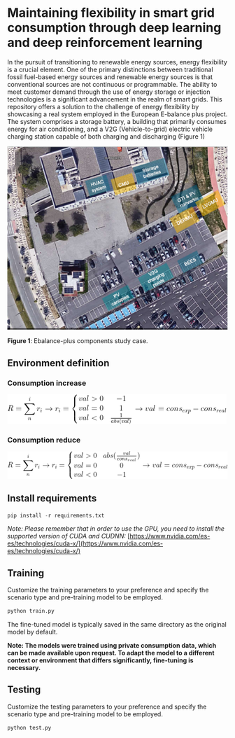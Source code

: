 # Maintaining flexibility in smart grid consumption through deep learning and deep reinforcement learning

In the pursuit of transitioning to renewable energy sources, energy flexibility is a crucial element. One of the primary distinctions between traditional fossil fuel-based energy sources and renewable energy sources is that conventional sources are not continuous or programmable. The ability to meet customer demand through the use of energy storage or injection technologies is a significant advancement in the realm of smart grids. This repository offers a solution to the challenge of energy flexibility by showcasing a real system employed in the European E-balance plus project. The system comprises a storage battery, a building that primarily consumes energy for air conditioning, and a V2G (Vehicle-to-grid) electric vehicle charging station capable of both charging and discharging (Figure 1)

![**Figure 1**: Ebalance-plus components study case.](images/studycase.png)

**Figure 1**: Ebalance-plus components study case.

## Environment definition

### Consumption increase

![INC_reward.gif](images/INC_reward.gif)

### Consumption reduce

![DEC_reward.gif](images/DEC_reward.gif)

## Install requirements

```python
pip install -r requirements.txt
```

*Note: Please remember that in order to use the GPU, you need to install the supported version of CUDA and CUDNN:* [https://www.nvidia.com/es-es/technologies/cuda-x/](https://www.nvidia.com/es-es/technologies/cuda-x/)

## Training

Customize the training parameters to your preference and specify the scenario type and pre-training model to be employed.

```python
python train.py
```

The fine-tuned model is typically saved in the same directory as the original model by default.

******Note: The models were trained using private consumption data, which can be made available upon request. To adapt the model to a different context or environment that differs significantly, fine-tuning is necessary.******

## Testing

Customize the testing parameters to your preference and specify the scenario type and pre-training model to be employed.

```python
python test.py
```